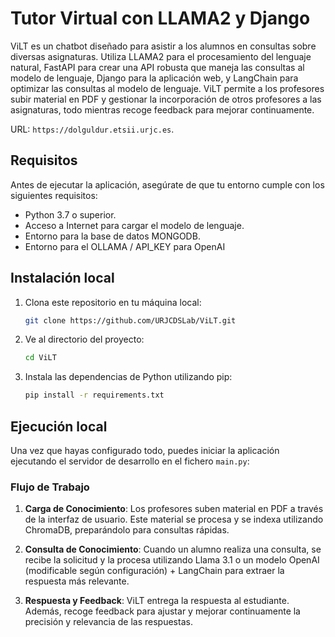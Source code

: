 # Tutor Virtual con LLAMA2 y Django

ViLT es un chatbot diseñado para asistir a los alumnos en consultas sobre diversas asignaturas. Utiliza LLAMA2 para el procesamiento del lenguaje natural, FastAPI para crear una API robusta que maneja las consultas al modelo de lenguaje, Django para la aplicación web, y LangChain para optimizar las consultas al modelo de lenguaje. ViLT permite a los profesores subir material en PDF y gestionar la incorporación de otros profesores a las asignaturas, todo mientras recoge feedback para mejorar continuamente.

URL: `https://dolguldur.etsii.urjc.es`.

## Requisitos

Antes de ejecutar la aplicación, asegúrate de que tu entorno cumple con los siguientes requisitos:

- Python 3.7 o superior.
- Acceso a Internet para cargar el modelo de lenguaje.
- Entorno para la base de datos MONGODB.
- Entorno para el OLLAMA / API_KEY para OpenAI

## Instalación local

1. Clona este repositorio en tu máquina local:

   ```bash
   git clone https://github.com/URJCDSLab/ViLT.git
   ```

2. Ve al directorio del proyecto:

   ```bash
   cd ViLT
   ```

3. Instala las dependencias de Python utilizando pip:

   ```bash
   pip install -r requirements.txt
   ```

## Ejecución local

Una vez que hayas configurado todo, puedes iniciar la aplicación ejecutando el servidor de desarrollo en el fichero `main.py`:

### Flujo de Trabajo

1. **Carga de Conocimiento**: Los profesores suben material en PDF a través de la interfaz de usuario. Este material se procesa y se indexa utilizando ChromaDB, preparándolo para consultas rápidas.
   
2. **Consulta de Conocimiento**: Cuando un alumno realiza una consulta, se recibe la solicitud y la procesa utilizando Llama 3.1 o un modelo OpenAI (modificable según configuración) + LangChain para extraer la respuesta más relevante.
   
3. **Respuesta y Feedback**: ViLT entrega la respuesta al estudiante. Además, recoge feedback para ajustar y mejorar continuamente la precisión y relevancia de las respuestas.





